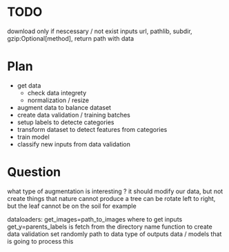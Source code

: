 # TODO
download only if nescessary / not exist
inputs url, pathlib, subdir, gzip:Optional[method], return path with data

# Plan

- get data
    - check data integrety
    - normalization / resize
- augment data to balance dataset
- create data validation / training batches
- setup labels to detecte categories
- transform dataset to detect features from categories
- train model
- classify new inputs from data validation

# Question

what type of augmentation is interesting ?
it should modify our data, but not create things that nature cannot produce
a tree can be rotate left to right, but the leaf cannot be on the soil for example

dataloaders:
get_images=path_to_images where to get inputs
get_y=parents_labels is fetch from the directory name
function to create data validation set randomly
path to data
type of outputs data / models that is going to process this
